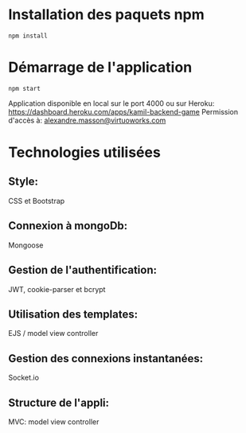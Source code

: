 # Installation des paquets npm

```
npm install
```

# Démarrage de l'application

```
npm start
```

Application disponible en local sur le port 4000 ou sur Heroku:
https://dashboard.heroku.com/apps/kamil-backend-game
Permission d'accès à:
alexandre.masson@virtuoworks.com 

# Technologies utilisées

## Style:
CSS et Bootstrap

## Connexion à mongoDb:
Mongoose

## Gestion de l'authentification:
JWT, cookie-parser et bcrypt

## Utilisation des templates:
EJS / model view controller

## Gestion des connexions instantanées:
Socket.io

## Structure de l'appli:
MVC: model view controller





